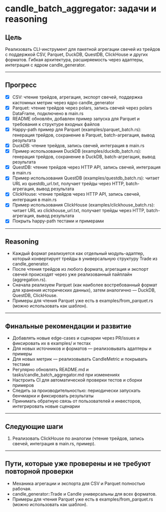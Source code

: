 # candle_batch_aggregator: задачи и reasoning

## Цель
Реализовать CLI-инструмент для пакетной агрегации свечей из трейдов с поддержкой CSV, Parquet, DuckDB, QuestDB, ClickHouse и других форматов. Гибкая архитектура, расширяемость через адаптеры, интеграция с ядром candle_generator.

---

## Прогресс
- [x] CSV: чтение трейдов, агрегация, экспорт свечей, поддержка кастомных метрик через ядро candle_generator
- [x] Parquet: чтение трейдов через polars, запись свечей через polars DataFrame, подключено в main.rs
- [x] README обновлён, добавлен пример запуска для Parquet и требования к структуре входных файлов
- [x] Happy-path пример для Parquet (examples/parquet_batch.rs): генерация трейдов, сохранение в Parquet, batch-агрегация, вывод результата
- [x] DuckDB: чтение трейдов, запись свечей, интеграция в main.rs
- [x] Пример использования DuckDB (examples/duckdb_batch.rs): генерация трейдов, сохранение в DuckDB, batch-агрегация, вывод результата
- [x] QuestDB: чтение трейдов через HTTP API, запись свечей, интеграция в main.rs
- [x] Пример использования QuestDB (examples/questdb_batch.rs): читает URL из questdb_url.txt, получает трейды через HTTP, batch-агрегация, вывод результата
- [x] ClickHouse: чтение трейдов через HTTP API, запись свечей, интеграция в main.rs
- [x] Пример использования ClickHouse (examples/clickhouse_batch.rs): читает URL из clickhouse_url.txt, получает трейды через HTTP, batch-агрегация, вывод результата
- [x] Покрыть happy-path тестами и примерами

---

## Reasoning
- Каждый формат реализуется как отдельный модуль-адаптер, который конвертирует трейды в универсальную структуру Trade из candle_generator.
- После чтения трейдов из любого формата, агрегация и экспорт свечей происходят через уже реализованный пайплайн (aggregation.rs).
- Сначала реализуем Parquet (как наиболее востребованный формат для хранения исторических данных), затем аналогично — DuckDB, QuestDB, ClickHouse.
- Примеры для чтения Parquet уже есть в examples/from_parquet.rs (можно использовать как шаблон).

---

## Финальные рекомендации и развитие
- Добавлять новые edge-cases и сценарии через PR/issues и фиксировать их в examples/ и тестах
- Для новых источников и форматов — реализовывать адаптеры и примеры
- Для новых метрик — реализовывать CandleMetric и покрывать тестами
- Регулярно обновлять README.md и tasks/candle_batch_aggregator.md при изменениях
- Настроить CI для автоматической проверки тестов и сборки примеров
- Следить за производительностью: периодически запускать бенчмарки и фиксировать результаты
- Принимать обратную связь от пользователей и инвесторов, интегрировать новые сценарии

---

## Следующие шаги
1. Реализовать ClickHouse по аналогии (чтение трейдов, запись свечей, интеграция в main.rs, пример).

---

## Пути, которые уже проверены и не требуют повторной проверки
- Механика агрегации и экспорта для CSV и Parquet полностью рабочая.
- candle_generator::Trade и Candle универсальны для всех форматов.
- Примеры для чтения Parquet уже есть в examples/from_parquet.rs (можно использовать как шаблон). 